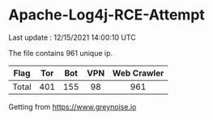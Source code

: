 
# Apache-Log4j-RCE-Attempt

Last update : 12/15/2021 14:00:10 UTC

The file contains 961 unique ip.

| Flag | Tor | Bot | VPN | Web Crawler|
| :---:   | :-: | :-: | :-: | :-: |
| Total | 401 | 155 | 98 | 961 |

Getting from https://www.greynoise.io
